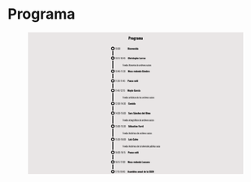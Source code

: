 # Programa

<figure><img src=".gitbook/assets/Screenshot 2023-03-17 at 10-00-37 Programa.png" alt=""><figcaption></figcaption></figure>
